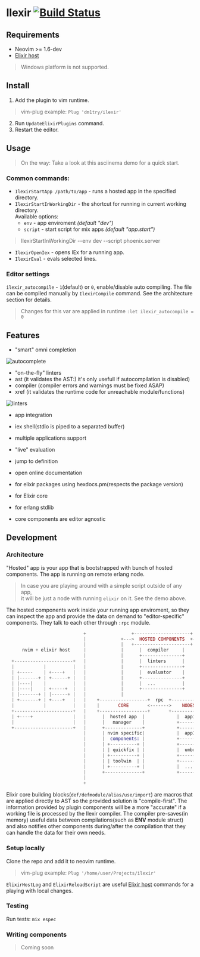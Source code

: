 # Ilexir [![Build Status](https://travis-ci.org/dm1try/ilexir.svg?branch=master)](https://travis-ci.org/dm1try/ilexir)
## Requirements
  - Neovim >= 1.6-dev
  - [Elixir host](https://github.com/dm1try/nvim#installation)
  
> Windows platform is not supported.

## Install
1. Add the plugin to vim runtime.                                                                                                                             
>vim-plug example: `Plug 'dm1try/ilexir'`
    
2. Run `UpdateElixirPlugins` command.
3. Restart the editor.

## Usage
  > On the way: Take a look at this asciinema demo for a quick start.
  
### Common commands:
  - `IlexirStartApp /path/to/app` - runs a hosted app in the specified directory.
  -  `IlexirStartInWorkingDir` - the shortcut for running in current working directory.  
     Available options:
     - `env` - app enviroment *(default "dev")*                           
     - `script` - start script for mix apps *(default "app.start")*  

 > IlexirStartInWorkingDir --env dev --script phoenix.server
    
    
  - `IlexirOpenIex` - opens IEx for a running app.
  - `IlexirEval` - evals selected lines.
  
### Editor settings
  `ilexir_autocompile` - `1`(default) or `0`, enable/disable auto compiling.
  The file can be compiled manually by `IlexirCompile` command. See the architecture section for details.
  > Changes for this var are applied in runtime `:let ilexir_autocompile = 0`
  
## Features
 - "smart" omni completion
 
 ![autocomplete](https://cloud.githubusercontent.com/assets/486807/20452668/8cfb84aa-ae20-11e6-94f3-3cbb9a6dfbce.gif)
 
 - "on-the-fly" linters
  - ast (it validates the AST:) it's only usefull if autocompilation is disabled)
  - compiler (compiler errors and warnings must be fixed ASAP)
  - xref (it validates the runtime code for unreachable module/functions)
  
 ![linters](https://cloud.githubusercontent.com/assets/486807/20470386/2c357f46-afb9-11e6-8661-4ecd6078ef76.gif)

 - app integration
  - iex shell(stdio is piped to a separated buffer)
  - multiple applications support

 - "live" evaluation

 - jump to definition

 - open online documentation
  - for elixir packages using hexdocs.pm(respects the package version)
  - for Elixir core
  - for erlang stdlib

 - core components are editor agnostic

## Development 
### Architecture
"Hosted" app is your app that is bootstrapped with bunch of hosted components. The app is running on remote erlang node.
> In case you are playing around with a simple script outside of any app,             
>  it will be just a node with running `elixir` on it. See the demo above.

The hosted components work inside your running app enviroment, so they can inspect the app and provide the data on demand to "editor-specific" components. They talk to each other through `:rpc` module.


```elixir
                             +                 +---------------------+
                             |             +--->  HOSTED COMPONENTS  +--------+
                             |             |   +---------------------+        |
      nvim + elixir host     |             |      |  compiler     |           |
                             |             |      +---------------+           |
  +----------------------+   |             |      |  linters      |           |
  |           |          |   |             |      +---------------+           |
  | +-----    | +----+   |   |             |      |  evaluator    |           |
  | |-------+ | +------+ |   |             |      +---------------+           |
  | |----|    |          |   |             |      |  ...          |           |
  | |----|    | +-----+  |   |             |      +---------------+           |
  | |-------+ | |------+ |   |             |                                  |
  | +-------+ | +----+   |   |    +------------------+  rpc  +----------------v-------+
  |           |          |   |    |       CORE       <------->    NODES(app & hosted) |
  +----------------------+   |    +------------------+       +------------------------+
  | +----+               |   |      |  hosted app  |            |  app1.dev        |
  |                      |   |      |   manager    |            +------------------+
  +----------------------+   |      +--------------+            +------------------+
                             |      | nvim specific|            |  app1.test       |
                             |      |  components: |            +------------------+
                             |      | +----------+ |            +------------------+
                             |      | | quickfix | |            |  umbrella1.dev   |
                             |      | +----------+ |            +------------------+
                             |      | | toolwin  | |            +------------------+
                             |      | +----------+ |            |  ...             |
                             |      +--------------+            +------------------+
                             |
                             +


```

Elixir core building blocks(`def/defmodule/alias/use/import`) are macros that are applied directly to AST so the provided solution is "compile-first". The information provided by plugin components will be a more "accurate" if a working file is processed by the Ilexir compiler. The compiler pre-saves(in memory) useful data between compilations(such as __ENV__ module struct) and also notifies other components during/after the compilation that they can handle the data for their own needs.

### Setup locally
Clone the repo and add it to neovim runtime.
> vim-plug example: `Plug '/home/user/Projects/ilexir'`

`ElixirHostLog` and `ElixirReloadScript` are useful [Elixir host](https://github.com/dm1try/nvim#installation) commands for a playing with local changes.

### Testing
Run tests:
  `mix espec`
### Writing components
> Coming soon
